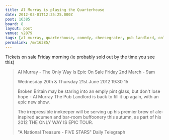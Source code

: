 ```yaml
---
title: Al Murray is playing the Quarterhouse
date: 2012-03-01T12:35:25.000Z
post: 16385
board: 8
layout: post
venue: v2879
tags: [al murray, quarterhouse, comedy, cheesegrater, pub landlord, only way is epic]
permalink: /m/16385/
---
```

Tickets on sale Friday morning (ie probably sold out by the time you see this)

<blockquote>Al Murray - The Only Way Is Epic
On Sale Friday 2nd March - 9am

Wednesday 20th & Thursday 21st June 2012
19:30
15

Broken Britain may be staring into an emply pint glass, but don't lose hope - Al Murray The Pub Landlord is back to fill it up again, with an epic new show.

The irrepressible innkeeper will be serving up his premier brew of ale-inspired acumen and bar-room buffoonery this autumn, as part of his 2012 THE ONLY WAY IS EPIC TOUR.

"A National Treasure - FIVE STARS" Daily Telegraph</blockquote>
